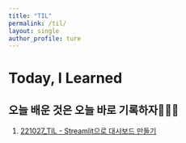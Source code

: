 ```yaml
---
title: "TIL"
permalink: /til/
layout: single
author_profile: ture
---
```

# Today, I Learned 
## 오늘 배운 것은 오늘 바로 기록하자👩🏻‍💻

1. [221027_TIL - Streamlit으로 대시보드 만들기](https://j-jae0.github.io/til/20221027/)

